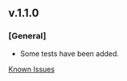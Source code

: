 ## v.1.1.0
### **[General]**
- Some tests have been added.

[Known Issues](https://github.com/YakkaDev/mariadb-actions/issues)